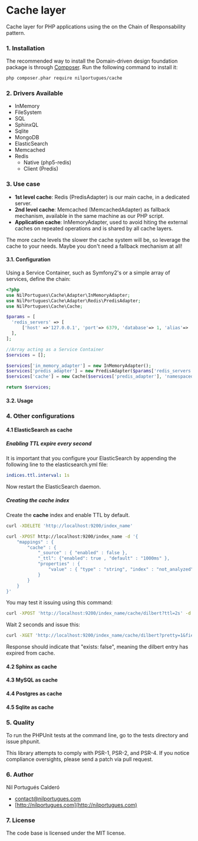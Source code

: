 # Cache layer
Cache layer for PHP applications using the on the Chain of Responsability pattern.

### 1. Installation

The recommended way to install the Domain-driven design foundation package is through [Composer](http://getcomposer.org). Run the following command to install it:

```sh
php composer.phar require nilportugues/cache
```

### 2. Drivers Available
- InMemory
- FileSystem
- SQL
- SphinxQL
- Sqlite
- MongoDB
- ElasticSearch
- Memcached
- Redis
  - Native (php5-redis)
  - Client (Predis)

### 3. Use case

- **1st level cache**: Redis (PredisAdapter) is our main cache, in a dedicated server.
- **2nd level cache**: Memcached (MemcachedAdapter) as fallback mechanism, available in the same machine as our PHP script.
- **Application cache**: InMemoryAdapter, used to avoid hiting the external caches on repeated operations and is shared by all cache layers.

The more cache levels the slower the cache system will be, so leverage the cache to your needs. Maybe you don't need a fallback mechanism at all!


#### 3.1. Configuration

Using a Service Container, such as Symfony2's or a simple array of services, define the chain:

```php
<?php
use NilPortugues\Cache\Adapter\InMemoryAdapter;
use NilPortugues\Cache\Adapter\Redis\PredisAdapter;
use NilPortugues\Cache\Cache;

$params = [
  'redis_servers' => [
      ['host' =>'127.0.0.1', 'port'=> 6379, 'database'=> 1, 'alias'=> 'cache1'],
  ],
];

//Array acting as a Service Container
$services = [];

$services['in_memory_adapter'] = new InMemoryAdapter();
$services['predis_adapter'] = new PredisAdapter($params['redis_servers'], $services['in_memory_adapter']);
$services['cache'] = new Cache($services['predis_adapter'], 'namespaced.cache');

return $services;
```

#### 3.2. Usage


### 4. Other configurations

#### 4.1 ElasticSearch as cache

##### Enabling TTL expire every second
It is important that you configure your ElasticSearch by appending the following line to the elasticsearch.yml file:

```yml
indices.ttl.interval: 1s
```

Now restart the ElasticSearch daemon.

##### Creating the cache index

Create the **cache** index and enable TTL by default.

```sh
curl -XDELETE 'http://localhost:9200/index_name'

curl -XPOST http://localhost:9200/index_name -d '{
    "mappings" : {
        "cache" : {
            "_source" : { "enabled" : false },
            "_ttl": {"enabled": true , "default" : "1000ms" },
            "properties" : {
                "value" : { "type" : "string", "index" : "not_analyzed" }
            }
        }
    }
}'
```

You may test it issuing using this command:

```sh
curl -XPOST 'http://localhost:9200/index_name/cache/dilbert?ttl=2s' -d '{ "value" : "Dilbert Brown"}'
```

Wait 2 seconds and issue this:

```sh
curl -XGET 'http://localhost:9200/index_name/cache/dilbert?pretty=1&fields=_source,_ttl'
```

Response should indicate that "exists: false", meaning the dilbert entry has expired from cache.


#### 4.2 Sphinx as cache

#### 4.3 MySQL as cache

#### 4.4 Postgres as cache

#### 4.5 Sqlite as cache


### 5. Quality

To run the PHPUnit tests at the command line, go to the tests directory and issue phpunit.

This library attempts to comply with PSR-1, PSR-2, and PSR-4. If you notice compliance oversights, please send a patch via pull request.

### 6. Author
Nil Portugués Calderó

 - <contact@nilportugues.com>
 - [http://nilportugues.com](http://nilportugues.com)

### 7. License
The code base is licensed under the MIT license.

